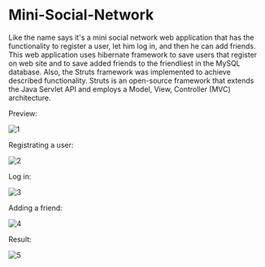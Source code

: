 # Mini-Social-Network

Like the name says it's a mini social network web application that has the functionality to register a user, let him log in, and then he can add friends.
This web application uses hibernate framework to save users that register on web site and to save added friends to the friendliest in the MySQL database.
Also, the Struts framework was implemented to achieve described functionality. Struts is an open-source framework that extends the Java Servlet API and employs a Model, View, Controller (MVC) architecture.

Preview: 

![1](https://user-images.githubusercontent.com/48128569/144248856-b2c6b600-8dc3-4982-a9a6-5835dc57be38.png)

Registrating a user:

![2](https://user-images.githubusercontent.com/48128569/144248993-6f9a7e58-d324-41ac-8101-b2a0130332c3.PNG)

Log in:

![3](https://user-images.githubusercontent.com/48128569/144249034-aacd8881-ef63-4276-b047-d812e32dd311.PNG)


Adding a friend:

![4](https://user-images.githubusercontent.com/48128569/144249089-2a6ec717-91be-47d3-bf3e-ad1a8da7c198.PNG)

Result: 

![5](https://user-images.githubusercontent.com/48128569/144249097-81eec5cb-390e-4398-979b-bd21d0bc0561.PNG)
